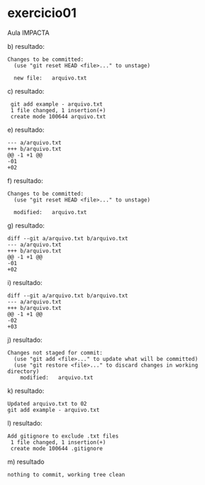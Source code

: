 # exercicio01
Aula IMPACTA

b) resultado:

```
Changes to be committed:
  (use "git reset HEAD <file>..." to unstage)

  new file:   arquivo.txt
```
c) resultado:
```
 git add example - arquivo.txt
 1 file changed, 1 insertion(+)
 create mode 100644 arquivo.txt
```
e) resultado:
```
--- a/arquivo.txt
+++ b/arquivo.txt
@@ -1 +1 @@
-01
+02
```
f) resultado:
```
Changes to be committed:
  (use "git reset HEAD <file>..." to unstage)

  modified:   arquivo.txt
```
g) resultado:
```
diff --git a/arquivo.txt b/arquivo.txt
--- a/arquivo.txt
+++ b/arquivo.txt
@@ -1 +1 @@
-01
+02
```

i) resultado:
```
diff --git a/arquivo.txt b/arquivo.txt
--- a/arquivo.txt
+++ b/arquivo.txt
@@ -1 +1 @@
-02
+03
```

j) resultado:
```
Changes not staged for commit:
  (use "git add <file>..." to update what will be committed)
  (use "git restore <file>..." to discard changes in working directory)
    modified:   arquivo.txt
```

k) resultado:
```
Updated arquivo.txt to 02
git add example - arquivo.txt
```

l) resultado:
```
Add gitignore to exclude .txt files
 1 file changed, 1 insertion(+)
 create mode 100644 .gitignore
```

m) resultado
```
nothing to commit, working tree clean
```